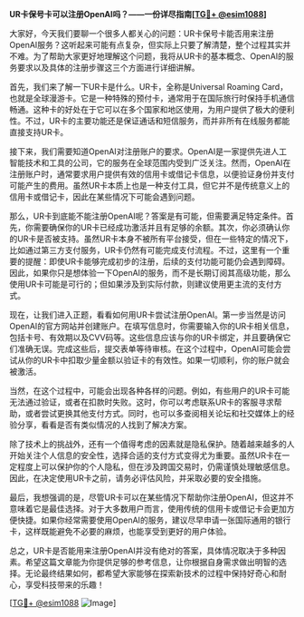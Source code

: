 **UR卡保号卡可以注册OpenAI吗？——一份详尽指南[[TG💪+ @esim1088](https://t.me/s/esim1088)]**

大家好，今天我们要聊一个很多人都关心的问题：UR卡保号卡能否用来注册OpenAI服务？这听起来可能有点复杂，但实际上只要了解清楚，整个过程其实并不难。为了帮助大家更好地理解这个问题，我将从UR卡的基本概念、OpenAI的服务要求以及具体的注册步骤这三个方面进行详细讲解。

首先，我们来了解一下UR卡是什么。UR卡，全称是Universal Roaming Card，也就是全球漫游卡。它是一种特殊的预付卡，通常用于在国际旅行时保持手机通信畅通。这种卡的好处在于它可以在多个国家和地区使用，为用户提供了极大的便利性。不过，UR卡的主要功能还是保证通话和短信服务，而并非所有在线服务都能直接支持UR卡。

接下来，我们需要知道OpenAI对注册账户的要求。OpenAI是一家提供先进人工智能技术和工具的公司，它的服务在全球范围内受到广泛关注。然而，OpenAI在注册账户时，通常要求用户提供有效的信用卡或借记卡信息，以便验证身份并支付可能产生的费用。虽然UR卡本质上也是一种支付工具，但它并不是传统意义上的信用卡或借记卡，因此在某些情况下可能会遇到问题。

那么，UR卡到底能不能注册OpenAI呢？答案是有可能，但需要满足特定条件。首先，你需要确保你的UR卡已经成功激活并且有足够的余额。其次，你必须确认你的UR卡是否被支持。虽然UR卡本身不被所有平台接受，但在一些特定的情况下，比如通过第三方支付服务，UR卡仍然有可能完成支付流程。不过，这里有一个重要的提醒：即使UR卡能够完成初步的注册，后续的支付功能可能仍会遇到障碍。因此，如果你只是想体验一下OpenAI的服务，而不是长期订阅其高级功能，那么使用UR卡可能是可行的；但如果涉及到实际付款，则建议使用更主流的支付方式。

现在，让我们进入正题，看看如何用UR卡尝试注册OpenAI。第一步当然是访问OpenAI的官方网站并创建账户。在填写信息时，你需要输入你的UR卡相关信息，包括卡号、有效期以及CVV码等。这些信息应该与你的UR卡绑定，并且要确保它们准确无误。完成这些后，提交表单等待审核。在这个过程中，OpenAI可能会尝试从你的UR卡中扣取少量金额以验证卡的有效性。如果一切顺利，你的账户就会被激活。

当然，在这个过程中，可能会出现各种各样的问题。例如，有些用户的UR卡可能无法通过验证，或者在扣款时失败。这时，你可以考虑联系UR卡的客服寻求帮助，或者尝试更换其他支付方式。同时，也可以多查阅相关论坛和社交媒体上的经验分享，看看是否有类似情况的人找到了解决方案。

除了技术上的挑战外，还有一个值得考虑的因素就是隐私保护。随着越来越多的人开始关注个人信息的安全性，选择合适的支付方式变得尤为重要。虽然UR卡在一定程度上可以保护你的个人隐私，但在涉及跨国交易时，仍需谨慎处理敏感信息。因此，在决定使用UR卡之前，请务必评估风险，并采取必要的安全措施。

最后，我想强调的是，尽管UR卡可以在某些情况下帮助你注册OpenAI，但这并不意味着它是最佳选择。对于大多数用户而言，使用传统的信用卡或借记卡会更加方便快捷。如果你经常需要使用OpenAI的服务，建议尽早申请一张国际通用的银行卡，这样既能避免不必要的麻烦，也能享受到更好的用户体验。

总之，UR卡是否能用来注册OpenAI并没有绝对的答案，具体情况取决于多种因素。希望这篇文章能为你提供足够的参考信息，让你根据自身需求做出明智的选择。无论最终结果如何，都希望大家能够在探索新技术的过程中保持好奇心和耐心，享受科技带来的乐趣！

[[TG💪+ @esim1088](https://t.me/s/esim1088) ![Image](https://i.postimg.cc/4NQfJmqS/Snipaste-2025-05-13-00-14-12.png)]